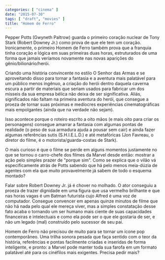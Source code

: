 ```yaml
---
categories: [ "cinema" ]
date: "2015-07-30"
tags: [ "draft", "movies" ]
title: "Homem de Ferro"
---
```

Pepper Potts (Gwyneth Paltrow) guarda o primeiro coração nuclear
de Tony Stark (Robert Downey Jr.) como prova de que ele tem um
coração. Ironicamente, o primeiro Homem de Ferro também prova que
a franquia tinha coração e lógica em suas primeiras duas horas,
estruturados de uma forma que jamais veríamos novamente nas novas
aparições do gênio/bilionário/herói.

Criando uma história convincente no estilo O Senhor das Armas
e se aproveitando disso para tornar a fantasia e a aventura mais
palatável para um público menos ingênuo, a criação do herói
dentro daquela caverna escura a partir de materiais que seriam usados
para fabricar um dos mísseis da sua empresa bélica não deixa de ser
significativa. Aliás, significados não faltam na primeira aventura
do herói, que consegue a proeza de tornar suas próximas e medíocres
experiências cinematográficas mais empolgantes (ainda que na verdade
não sejam).

Isso acontece porque o roteiro escrito a oito mãos (e mais oito para
criar os personagens) consegue amarrar a fantasia com algumas pontas
de realidade (o peso de sua armadura ajuda a pousar sem cair) e ainda
fazer algumas referências sutis (S.H.I.E.L.D.) e até metafóricas
(Jon Favreau, o diretor do filme, é o motorista/guarda-costas de Stark).

O mais curioso é que o filme se perde em alguns momentos justamente no
que se tornou o carro-chefe dos filmes da Marvel desde então: mostrar
a ação pelo simples prazer de "porque sim". Como se explica que o
vilão vá especificamente atrás de Potts sabendo que há pelo menos
meia-dúzia de agentes com ela que muito provavelmente já sabem de todo
o esquema montado?

Falar sobre Robert Downey Jr. já é chover no molhado. O ator conseguiu
a proeza de trazer dignidade em uma figura que usa vermelho brilhante
e que nas horas vagas é um Batman futurista cujo Alfred é uma voz de
computador. Consegue convencer em apenas quinze minutos de filme que
não há nada pelo qual ele mereça viver, mas a simples constatação
desse fato acaba o tornando um ser humano mais ciente de suas capacidades
financeiras e intelectuais e como ela pode ser o que ele gostaria de ser,
e não um legado (mal) construído pelo sucessor de seu pai.

Homem de Ferro não precisou de muito para se tornar um ícone pop
contemporâneo. Uma trilha sonora pesada que faça sentido com o teor da
história, referências e pontas facilmente criadas e inseridas de forma
inteligente, e pronto: a Marvel pode manter toda sua farofa em um formato
palatável até para os cinéfilos mais exigentes. Precisa pedir mais?
